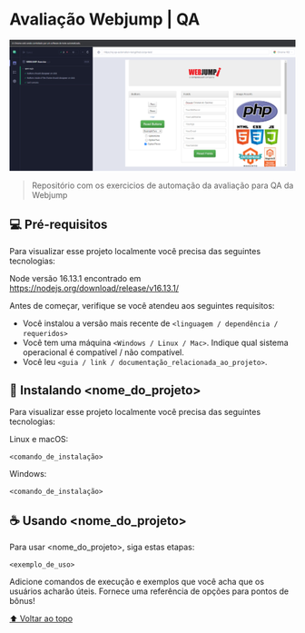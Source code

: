 # Avaliação Webjump | QA

<img src="./readMeImage.PNG" alt="Testes Executados">

> Repositório com os exercicios de automação da avaliação para QA da Webjump

## 💻 Pré-requisitos

Para visualizar esse projeto localmente você precisa das seguintes tecnologias:

Node versão 16.13.1 encontrado em https://nodejs.org/download/release/v16.13.1/


Antes de começar, verifique se você atendeu aos seguintes requisitos:
<!---Estes são apenas requisitos de exemplo. Adicionar, duplicar ou remover conforme necessário--->
* Você instalou a versão mais recente de `<linguagem / dependência / requeridos>`
* Você tem uma máquina `<Windows / Linux / Mac>`. Indique qual sistema operacional é compatível / não compatível.
* Você leu `<guia / link / documentação_relacionada_ao_projeto>`.

## 🚀 Instalando <nome_do_projeto>


Para visualizar esse projeto localmente você precisa das seguintes tecnologias:

Linux e macOS:
```
<comando_de_instalação>
```

Windows:
```
<comando_de_instalação>
```

## ☕ Usando <nome_do_projeto>

Para usar <nome_do_projeto>, siga estas etapas:

```
<exemplo_de_uso>
```

Adicione comandos de execução e exemplos que você acha que os usuários acharão úteis. Fornece uma referência de opções para pontos de bônus!



[⬆ Voltar ao topo](#nome-do-projeto)<br>
